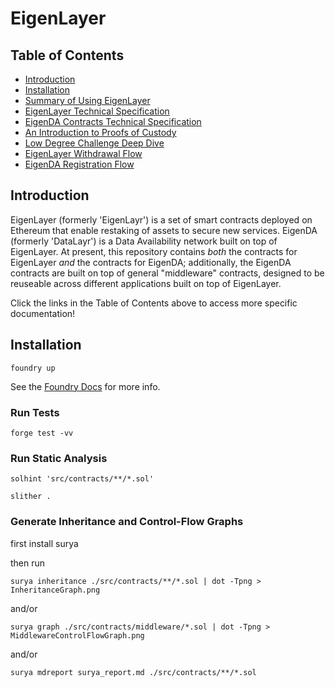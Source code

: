 # EigenLayer

## Table of Contents  
* [Introduction](#introduction)
* [Installation](#installation)
* [Summary of Using EigenLayer](docs/EigenLayer-flows-intro.md)
* [EigenLayer Technical Specification](docs/EigenLayer-tech-spec.md)
* [EigenDA Contracts Technical Specification](docs/EigenDA-contracts-tech-spec.md)
* [An Introduction to Proofs of Custody](docs/Proofs-of-Custody.md)
* [Low Degree Challenge Deep Dive](docs/LowDegreenessChallenge-overview.md)
* [EigenLayer Withdrawal Flow](docs/EigenLayer-withdrawal-flow.md)
* [EigenDA Registration Flow](docs/DataLayr-registration-flow.md)

<a name="introduction"/></a>
## Introduction
EigenLayer (formerly 'EigenLayr') is a set of smart contracts deployed on Ethereum that enable restaking of assets to secure new services.
EigenDA (formerly 'DataLayr') is a Data Availability network built on top of EigenLayer.
At present, this repository contains *both* the contracts for EigenLayer *and* the contracts for EigenDA; additionally, the EigenDA contracts are built on top of general "middleware" contracts, designed to be reuseable across different applications built on top of EigenLayer.

Click the links in the Table of Contents above to access more specific documentation!

<a name="installation"/></a>
## Installation

`foundry up`

See the [Foundry Docs](https://book.getfoundry.sh/) for more info.

### Run Tests

`forge test -vv`

### Run Static Analysis

`solhint 'src/contracts/**/*.sol'`

`slither .`

### Generate Inheritance and Control-Flow Graphs

first install surya

then run

`surya inheritance ./src/contracts/**/*.sol | dot -Tpng > InheritanceGraph.png`

and/or

`surya graph ./src/contracts/middleware/*.sol | dot -Tpng > MiddlewareControlFlowGraph.png`

and/or

`surya mdreport surya_report.md ./src/contracts/**/*.sol`
